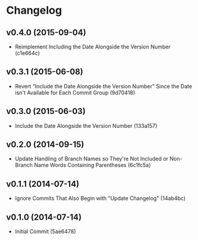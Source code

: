 Changelog
=========

v0.4.0 (2015-09-04)
-------------------
- Reimplement Including the Date Alongside the Version Number (c1e664c)

v0.3.1 (2015-06-08)
-------------------
- Revert "Include the Date Alongside the Version Number" Since the Date isn't Available for Each Commit Group (9d70418)

v0.3.0 (2015-06-03)
-------------------
- Include the Date Alongside the Version Number (133a157)

v0.2.0 (2014-09-15)
-------------------
- Update Handling of Branch Names so They're Not Included or Non-Branch Name Words Containing Parentheses (6c1fc5a)

v0.1.1 (2014-07-14)
-------------------
- Ignore Commits That Also Begin with "Update Changelog" (14ab4bc)

v0.1.0 (2014-07-14)
-------------------
- Initial Commit (5ae6478)